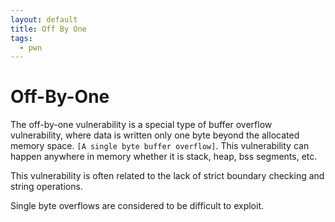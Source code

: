 ```yaml
---
layout: default
title: Off By One
tags:
  - pwn
---
```

# Off-By-One

The off-by-one vulnerability is a special type of buffer overflow vulnerability, where data is written only one byte beyond the allocated memory space. `[A single byte buffer overflow]`. This vulnerability can happen anywhere in memory whether it is stack, heap, bss segments, etc.

This vulnerability is often related to the lack of strict boundary checking and string operations.

Single byte overflows are considered to be difficult to exploit.

